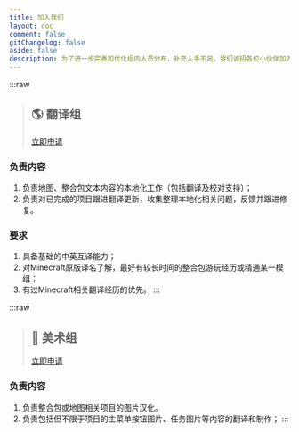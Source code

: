 ```yaml
---
title: 加入我们
layout: doc
comment: false
gitChangelog: false
aside: false
description: 为了进一步完善和优化组内人员分布，补充人手不足，我们诚招各位小伙伴加入我们一起参与贡献。汉化组的翻译成果完全免费。或者如果您有任何其他有任何好的想法或者设计，也欢迎加入我们一起实现。
---
```


:::raw

> ## 🌎 翻译组
>
> [立即申请](https://qm.qq.com/q/WU5GGJhJeu)

### 负责内容

1. 负责地图、整合包文本内容的本地化工作（包括翻译及校对支持）；
2. 负责对已完成的项目跟进翻译更新，收集整理本地化相关问题，反馈并跟进修复。

### 要求

1. 具备基础的中英互译能力；
2. 对Minecraft原版译名了解，最好有较长时间的整合包游玩经历或精通某一模组；
3. 有过Minecraft相关翻译经历的优先。
   :::

:::raw

> ## 🎨 美术组
>
> [立即申请](https://qm.qq.com/q/WU5GGJhJeu)

### 负责内容

1. 负责整合包或地图相关项目的图片汉化。
2. 负责包括但不限于项目的主菜单按钮图片、任务图片等内容的翻译和制作；
   :::

<style scoped>
@import '../components/links/Join.css';
</style>
